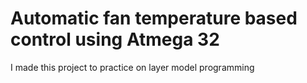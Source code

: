 # Automatic fan temperature based control using Atmega 32
I made this project to practice on layer model programming 
